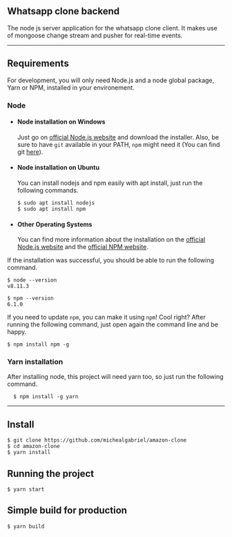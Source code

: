 ## Whatsapp clone backend

The node js server application for the whatsapp clone client. It makes use of mongoose change stream and pusher for real-time events.

---

## Requirements

For development, you will only need Node.js and a node global package, Yarn or NPM, installed in your environement.

### Node
- #### Node installation on Windows

  Just go on [official Node.js website](https://nodejs.org/) and download the installer.
Also, be sure to have `git` available in your PATH, `npm` might need it (You can find git [here](https://git-scm.com/)).

- #### Node installation on Ubuntu

  You can install nodejs and npm easily with apt install, just run the following commands.

      $ sudo apt install nodejs
      $ sudo apt install npm

- #### Other Operating Systems
  You can find more information about the installation on the [official Node.js website](https://nodejs.org/) and the [official NPM website](https://npmjs.org/).

If the installation was successful, you should be able to run the following command.

    $ node --version
    v8.11.3

    $ npm --version
    6.1.0

If you need to update `npm`, you can make it using `npm`! Cool right? After running the following command, just open again the command line and be happy.

    $ npm install npm -g

###
### Yarn installation
  After installing node, this project will need yarn too, so just run the following command.

      $ npm install -g yarn

---

## Install

    $ git clone https://github.com/michealgabriel/amazon-clone
    $ cd amazon-clone
    $ yarn install

<!-- ## Configure app

Open `a/nice/path/to/a.file` then edit it with your settings. You will need:

- A setting;
- Another setting;
- One more setting; -->

## Running the project

    $ yarn start

## Simple build for production

    $ yarn build
